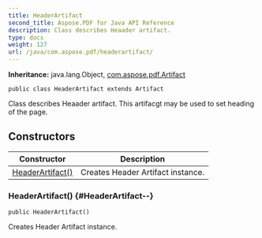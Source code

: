 ```yaml
---
title: HeaderArtifact
second_title: Aspose.PDF for Java API Reference
description: Class describes Heaader artifact.
type: docs
weight: 127
url: /java/com.aspose.pdf/headerartifact/
---
```

**Inheritance:**
java.lang.Object, [com.aspose.pdf.Artifact](../../com.aspose.pdf/artifact)
```
public class HeaderArtifact extends Artifact
```

Class describes Heaader artifact. This artifacgt may be used to set heading of the page.
## Constructors

| Constructor | Description |
| --- | --- |
| [HeaderArtifact()](#HeaderArtifact--) | Creates Header Artifact instance. |
### HeaderArtifact() {#HeaderArtifact--}
```
public HeaderArtifact()
```


Creates Header Artifact instance.

